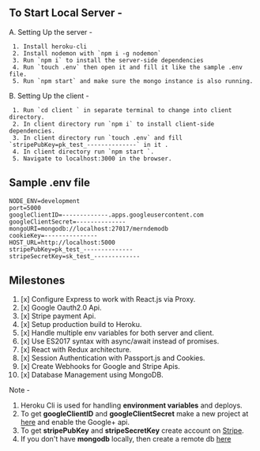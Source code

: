 ## To Start Local Server - 
 A. Setting Up the server - 
 
     1. Install heroku-cli
     2. Install nodemon with `npm i -g nodemon`
     3. Run `npm i` to install the server-side dependencies
     4. Run `touch .env` then open it and fill it like the sample .env file.
     5. Run `npm start` and make sure the mongo instance is also running.
     
 B. Setting Up the client - 
 
     1. Run `cd client ` in separate terminal to change into client directory.
     2. In client directory run `npm i` to install client-side dependencies.
     3. In client directory run `touch .env` and fill `stripePubKey=pk_test_--------------` in it .
     4. In client directory run `npm start `.
     5. Navigate to localhost:3000 in the browser.
 
## Sample .env file
```
NODE_ENV=development
port=5000
googleClientID=-------------.apps.googleusercontent.com
googleClientSecret=--------------
mongoURI=mongodb://localhost:27017/merndemodb
cookieKey=---------------
HOST_URL=http://localhost:5000
stripePubKey=pk_test_--------------
stripeSecretKey=sk_test_-------------
```

## Milestones 
 1. [x] Configure Express to work with React.js via Proxy.
 2. [x] Google Oauth2.0 Api.
 3. [x] Stripe payment Api.
 4. [x] Setup production build to Heroku.
 5. [x] Handle multiple env variables for both server and client.
 6. [x] Use ES2017 syntax with async/await instead of promises.
 7. [x] React with Redux architecture.
 8. [x] Session Authentication with Passport.js and Cookies.
 9. [x] Create Webhooks for Google and Stripe Apis.
 10. [x] Database Management using MongoDB.

Note - 
1. Heroku Cli is used for handling **environment variables** and deploys.
2. To get **googleClientID** and **googleClientSecret** make a new project at [here](https://console.developers.google.com) and enable the Google+ api.
3. To get **stripePubKey** and **stripeSecretKey** create account on [Stripe](http://stripe.com/).
4. If you don't have **mongodb** locally, then create a remote db [here](https://mlab.com/home)
